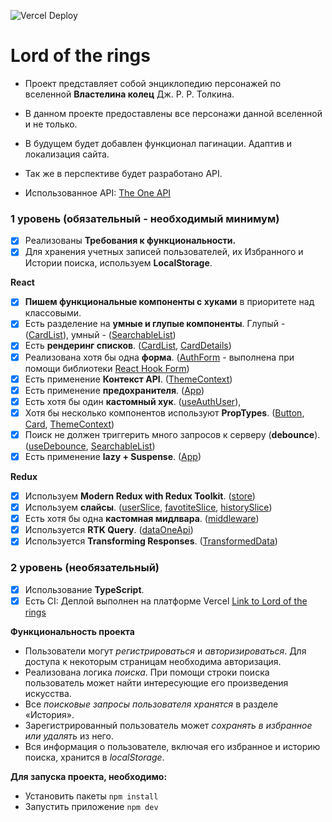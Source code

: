 ![Vercel Deploy](https://therealsujitk-vercel-badge.vercel.app/?app=lord-of-the-rings&style=flat-square)

# Lord of the rings


- Проект представляет собой энциклопедию персонажей по вселенной **Властелина колец** Дж. Р. Р. Толкина.
- В данном проекте предоставлены все персонажи данной вселенной и не только.
- В будущем будет добавлен функционал пагинации. Адаптив и локализация сайта.
- Так же в перспективе будет разработано API.

- Использованное API: [The One API](https://the-one-api.dev/documentation)

### **1 уровень (обязательный - необходимый минимум)**

- [x] Реализованы **Требования к функциональности.**
- [x] Для хранения учетных записей пользователей, их Избранного и Истории поиска, используем **LocalStorage**.

**React**

- [x] **Пишем функциональные компоненты c хуками** в приоритете над классовыми.
- [x] Есть разделение на **умные и глупые компоненты**. Глупый - ([CardList](https://github.com/Evangeliont/Lord_of_the_rings/blob/master/src/components/CardList/CardList.tsx)), умный - ([SearchableList](https://github.com/Evangeliont/Lord_of_the_rings/blob/master/src/components/Header/Search/SearchableList/SearchableList.tsx))
- [x] Есть **рендеринг списков**. ([CardList](https://github.com/Evangeliont/Lord_of_the_rings/blob/master/src/components/CardList/CardList.tsx), [CardDetails](https://github.com/Evangeliont/Lord_of_the_rings/blob/master/src/components/CardList/Card/CardDetails/CardDetails.tsx))
- [x] Реализована хотя бы одна **форма**. ([AuthForm](https://github.com/Evangeliont/Lord_of_the_rings/blob/master/src/components/Auth/AuthForm.tsx) - выполнена при помощи библиотеки [React Hook Form](https://react-hook-form.com/))
- [x] Есть применение **Контекст API**. ([ThemeContext](https://github.com/Evangeliont/Lord_of_the_rings/blob/master/src/context/ThemeContext.tsx))
- [x] Есть применение **предохранителя**. ([App](https://github.com/Evangeliont/Lord_of_the_rings/blob/master/src/App.tsx))
- [x] Есть хотя бы один **кастомный хук**. ([useAuthUser](https://github.com/Evangeliont/Lord_of_the_rings/blob/master/src/hooks/useAuthUser.ts)),
- [x] Хотя бы несколько компонентов используют **PropTypes**. ([Button](https://github.com/Evangeliont/Lord_of_the_rings/blob/master/src/components/Button/Button.tsx), [Card](https://github.com/Evangeliont/Lord_of_the_rings/blob/master/src/components/CardList/Card/Card.tsx), [ThemeContext](https://github.com/Evangeliont/Lord_of_the_rings/blob/master/src/context/ThemeContext.tsx))
- [x] Поиск не должен триггерить много запросов к серверу (**debounce**). ([useDebounce](https://github.com/Evangeliont/Lord_of_the_rings/blob/master/src/hooks/useDebounce.ts), [SearchableList](https://github.com/Evangeliont/Lord_of_the_rings/blob/master/src/components/Header/Search/SearchableList/SearchableList.tsx))
- [x] Есть применение **lazy + Suspense**. ([App](https://github.com/Evangeliont/Lord_of_the_rings/blob/master/src/App.tsx))

**Redux**

- [x] Используем **Modern Redux with Redux Toolkit**. ([store](https://github.com/Evangeliont/Lord_of_the_rings/blob/master/src/store/store.ts))
- [x] Используем **слайсы**. ([userSlice](https://github.com/Evangeliont/Lord_of_the_rings/blob/master/src/store/slices/userSlice.ts), [favotiteSlice](https://github.com/Evangeliont/Lord_of_the_rings/blob/master/src/store/slices/favoriteSlice.ts), [historySlice](https://github.com/Evangeliont/Lord_of_the_rings/blob/master/src/store/slices/historySlice.ts))
- [x] Есть хотя бы одна **кастомная мидлвара**. ([middleware](https://github.com/Evangeliont/Lord_of_the_rings/blob/master/src/store/middleware/middleware.tsx))
- [x] Используется **RTK Query**. ([dataOneApi](https://github.com/Evangeliont/Lord_of_the_rings/blob/master/src/store/api/dataOneApi.ts))
- [x] Используется **Transforming Responses**. ([TransformedData](https://github.com/Evangeliont/Lord_of_the_rings/blob/master/src/utils/TransformedData.ts))

### **2 уровень (необязательный)**

- [x] Использование **TypeScript**.
- [x] Есть CI: Деплой выполнен на платформе Vercel [Link to Lord of the rings](https://lord-of-the-rings-six.vercel.app/)

**Функциональность проекта**

- Пользователи могут _регистрироваться_ и _авторизироваться_. Для доступа к некоторым страницам необходима авторизация.
- Реализована логика _поиска_. При помощи строки поиска пользователь может найти интересующие его произведения искусства.
- Все _поисковые запросы пользователя хранятся_ в разделе «История».
- Зарегистрированный пользователь может _сохранять в избранное или удалять_ из него.
- Вся информация о пользователе, включая его избранное и историю поиска, хранится в _localStorage_.

**Для запуска проекта, необходимо:**

- Установить пакеты `npm install`
- Запустить приложение `npm dev`
